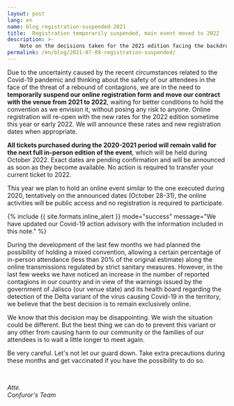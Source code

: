 ```yaml
---
layout: post
lang: en
name: blog_registration-suspended-2021
title:  Registration temporarily suspended, main event moved to 2022
description: >-
    Note on the decisions taken for the 2021 edition facing the backdrop of the pandemic in the second half of the year.
permalink: /en/blog/2021-07-09-registration-suspended/
---
```


Due to the uncertainty caused by the recent circumstances related to the Covid-19 pandemic and thinking about the safety of our attendees in the face of the threat of a rebound of contagions, we are in the need to **temporarily suspend our online registration form and move our contract with the venue from 2021 to 2022**, waiting for better conditions to hold the convention as we envision it, without posing any risk to anyone. Online registration will re-open with the new rates for the 2022 edition sometime this year or early 2022. We will announce these rates and new registration dates when appropriate.

**All tickets purchased during the 2020-2021 period will remain valid for the next full in-person edition of the event**, which will be held during October 2022. Exact dates are pending confirmation and will be announced as soon as they become available. No action is required to transfer your current ticket to 2022.

This year we plan to hold an online event similar to the one executed during 2020, tentatively on the announced dates (October 28-31), the online activities will be public access and no registration is required to participate. 

{%
  include {{ site.formats.inline_alert }}
  mode="success"
  message="We have updated our Covid-19 action advisory with the information included in this note."
%}

During the development of the last few months we had planned the possibility of holding a mixed convention, allowing a certain percentage of in-person attendance (less than 20% of the original estimate) along the online transmissions regulated by strict sanitary measures. However, in the last few weeks we have noticed an increase in the number of reported contagions in our country and in view of the warnings issued by the government of Jalisco (our venue state) and its health board regarding the detection of the Delta variant of the virus causing Covid-19 in the territory, we believe that the best decision is to remain exclusively online.

We know that this decision may be disappointing. We wish the situation could be different. But the best thing we can do to prevent this variant or any other from causing harm to our community or the families of our attendees is to wait a little longer to meet again.

Be very careful. Let's not let our guard down. Take extra precautions during these months and get vaccinated if you have the possibility to do so.

<br>

*Atte.
<br>
Confuror's Team*